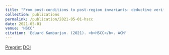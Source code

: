 ```yaml
---
title: "From post-conditions to post-region invariants: deductive verification of hybrid objects"
collection: publications
permalink: /publication/2021-05-01-hscc
date: 2021-05-01
venue: 'HSCC'
citation: 'Eduard Kamburjan. (2021). <b>HSCC</b>. ACM'
---
```


[Preprint](/files/hscc.pdf)
[DOI](https://doi.org/10.1145/3447928.3456633)

